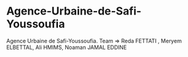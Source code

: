 # Agence-Urbaine-de-Safi-Youssoufia
Agence Urbaine de Safi-Youssoufia. Team => Reda FETTATI , Meryem ELBETTAL, Ali HMIMS, Noaman JAMAL EDDINE
